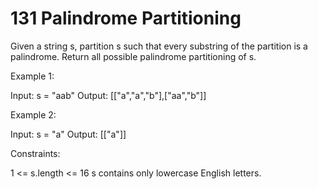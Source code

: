 # 131 Palindrome Partitioning

Given a string s, partition s such that every substring of the partition is a palindrome. Return all possible palindrome partitioning of s.

 

Example 1:

Input: s = "aab"
Output: [["a","a","b"],["aa","b"]]

Example 2:

Input: s = "a"
Output: [["a"]]
 

Constraints:

1 <= s.length <= 16
s contains only lowercase English letters.